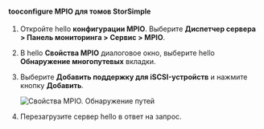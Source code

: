 #### <a name="tooconfigure-mpio-for-storsimple-volumes"></a>tooconfigure MPIO для томов StorSimple
1. Откройте hello **конфигурации MPIO**. Выберите **Диспетчер сервера > Панель мониторинга > Сервис > MPIO**.
2. В hello **Свойства MPIO** диалоговое окно, выберите hello **Обнаружение многопутевых** вкладки.
3. Выберите **Добавить поддержку для iSCSI-устройств** и нажмите кнопку **Добавить**.  
   
    ![Свойства MPIO. Обнаружение путей](./media/storsimple-configure-mpio-volumes/IC741003.png)
4. Перезагрузите сервер hello в ответ на запрос.

